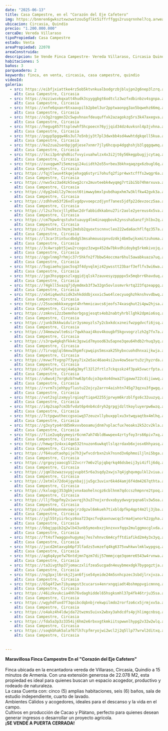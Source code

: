 ```yaml
---
date: "2025-06-13"
title: Casa Campestre, en el "Corazón del Eje Cafetero"
img: https://bnmren6gwksztxwzwxtzou5gflkt5iffrffggs2rusqrnnhel7cq.arweave.ar/C1kSN8aypZne2bXnl1OmKtU-oKWJSmNLUaShFrTkX8U
ubicacion: Circasia, Quindío
precio: "1.200.000.000"
cercaDe: Vereda Villaraso 
tipoPropiedad: Casa Campestre
estado: Venta
areaPropiedad: 22078
areaConstruida: 
descripcion: Se Vende Finca Campestre- Vereda Villaraso, Circasia Quindío. En el "Corazón del Eje Cafetero". Cultivos en producción de Cacao y Platano
habitaciones: 5
baños: 3
parqueadero: 2
keywords: finca, en venta, circasia, casa campestre, quindio
videoId: 
galeria:
  - src: https://eibfjxiattke4rz5ob5ktvnkualbodgrzbjblujpn2g6nep3lzrq.arweave.ar/IgJU3QCc1E5HPXB6qdWqoBYXDNHIUhXRL26N5pH7XmM
    alt: Casa Campestre, Circasia
  - src: https://mzziwsvkqxatt4hudk3syyggbgt6odtclz3wzfxdbinbzv4sgnpa.arweave.ar/ZnKLSqqFwTnw9Bq3LGDGCafnDmJed2yW4woaHNeSM14
    alt: Casa Campestre, Circasia
  - src: https://xnfe6qxanr6txaavpilb2pbel3ur2pptwaonpg3ax5bqwehz66mq.arweave.ar/u0pPQuBsfTuAFXoWHTwkXukdPfOwHNebYL9DCxD595k
    alt: Casa Campestre, Circasia
  - src: https://o3g2rqgmn32c5wpvhnaxfdeuquffxk2azagokzg5rs3k47axegva.arweave.ar/ds2owMxu9C7Z9TtBcoyUhQpbq0DIDOVk3Yy2rnwXIao
    alt: Casa Campestre, Circasia
  - src: https://hegug457ttsplewhf5hcpoecn76yjjqid34dz4uvksnl4p3jvhna.arweave.ar/OQ1Dc7-c5PWSxy9OJ7iCb_2Epgge-DzylVSavj9pqdo
    alt: Casa Campestre, Circasia
  - src: https://pqyp5pgqw46s3ul7o5nbjy3t7pl3dwxbb4sd4wwhtdgkqell5kua.arweave.ar/fDD-vNC3PS3Rf3daFONz-9ex2uEPJD5ax5jMqBFr6qg
    alt: Casa Campestre, Circasia
  - src: https://ko2zua2senbpjgdjese7xnmr7jly6hcqvp4dgqhshjb3lgqgqwmq.arweave.ar/U7WaA1IjQvSYaSSJ-7WR-lePHFCr-DNA8jpDtZoGhZk
    alt: Casa Campestre, Circasia
  - src: https://lkci3p4rqhd6icfvvyivuahwlzx4x3i2jt6y56kegpbugjjcytaq.arweave.ar/WoSNv5GBx-QIta4RWgD2Xm_L7RpM_Y75RDPDQyUixME
    alt: Casa Campestre, Circasia
  - src: https://zuxqgwm7i5emzsqi24uiidth2o55vrbeu3bkhxqaqzgx6zbugl6q.arweave.ar/zS8DWZ9HSMzKCNcohA5n07vaxCSmwqPeAIZNf2Q0Mv0
    alt: Casa Campestre, Circasia
  - src: https://fqjtlwux4tkqejehxgq6styri7ohufq2fipr4wxtcfffs2wqgr6a.arweave.ar/LBM12pfk1QIkh7mh6U8RR9x6FhoqHx5a8xFKWWrQNHw
    alt: Casa Campestre, Circasia
  - src: https://nwv5xz3ad4zk5swg2crx2muvteebk4wyqmg7rtibi5b74hmrxuva.arweave.ar/bavb52AfMq7KxtCjfTKVmQgVctiDDfjNAUdD_h2RvSo
    alt: Casa Campestre, Circasia
  - src: https://dyg2o4il2y7mcost6timwwybmxlpvbdhapxhm7w3klfkw42gvk3a.arweave.ar/Hg2ncQvWPsE6U_TQy1sBZdb6hGcD7nZ-21LKq3NGqrY
    alt: Casa Campestre, Circasia
  - src: https://zdhhvm53f26xdlvgdpvvoepczdjynf7anes5jdfp22devzocz5aa.arweave.ar/yM56s7suvXGuphvrVxHiyNOGl-BpJdSMr9aGSuXCz0A
    alt: Casa Campestre, Circasia
  - src: https://l2sz7ocvjlly65wc2drfabbidkkabnu27ir2aole2yereus4x5va.arweave.ar/XqWfuFVK1492wtDiUAQoGpQAtpr6I6A5ZNYJElJcv2o
    alt: Casa Campestre, Circasia
  - src: https://cm7kpw4rqstuhxtuauyg4lm4inaqqbovk2ynssha5anzfjhlbv2q.arweave.ar/Ez6n25GEp0PedAUwbi2cQ0EIBdVWsNlI4OgbkqTrDXU
    alt: Casa Campestre, Circasia
  - src: https://i7noktzs7mzmj2mdsb2qyoxtscnnvcleo222wda6achflfqz357a.arweave.ar/R9rlTzL7MsTpg5B1DDrzkJraiWR2tasMHgCOVZYZ334
    alt: Casa Campestre, Circasia
  - src: https://l3car3tin5ucdbdg53msahmouozpnvdz4kj4bm5wjkxmitzuhoma.arweave.ar/XsQI7mhvaCGEZu7ZIB2Oo7L21Hnik8CztkquxE80O5g
    alt: Casa Campestre, Circasia
  - src: https://3c4wrspbt5jwu2rcogoz3zwgx452dw7bkvdhidoybg5rkmkivojq.arweave.ar/2LloyeGfU2pqInGdnebGvzuh2-FVRnQN2Am7FTFIq5M
    alt: Casa Campestre, Circasia
  - src: https://qgvlnmg7rhmjc37r5hkfn2f7bbw54occmar6hul5awabkuaza7uq.arweave.ar/gaq2sN-J2JFv8enUVui_CG3eOEJgI-PRfQWAFVAZB-k
    alt: Casa Campestre, Circasia
  - src: https://5ugiaehujpac5sq3f4dyvqlmjz42ywsstt23barf3eflfv3wi6wa.arweave.ar/7QyAEPRLwC7KGy8HisFsTnmsWlKc9bCCJdkKstd2R6w
    alt: Casa Campestre, Circasia
  - src: https://jgo3hsyqgxszlxggidjqlsk7zauvesyzppppx5x5mqbrr6havduq.arweave.ar/SZ2zyxA15ZXcxkDTBclfyClSSxl73vv2_WQDGPjgqOk
    alt: Casa Campestre, Circasia
  - src: https://74gkll5vazq7jdymdmxb3f3w32gn5ovlosmvrkrtq223fqzeapgq.arweave.ar/_wylr7UGYfSPDBsuHZd23ozeuqt0mViqM4a1ssMkA80
    alt: Casa Campestre, Circasia
  - src: https://xb4iq4wshzidk3xhkdddbjxxxic5wo4lcecyuoghzhknshvvdbwq.arweave.ar/uHiIctI-UDVu51DGMKb3ugXbO4sRBYo4x8nU2R61GG0
    alt: Casa Campestre, Circasia
  - src: https://25socmbkkxeygnt4hrhmnicavcs6jeofs74xasqhut2i4pw2hjsa.arweave.ar/12ThMCpVyYM2fDxOxqBAqKXkkcWX-XBKB6T0jj7aOmQ
    alt: Casa Campestre, Circasia
  - src: https://zmknvi2zzbemnhorbgsgjesqts4ob2nabtyhrbllghk2dpmio6sq.arweave.ar/yxTao1nISMad0QmkZJJQnLjg6aAM8HiFazHVob2Id6U
    alt: Casa Campestre, Circasia
  - src: https://junb3kkkwidulzr3ysmoyzls7y2cbxkdcxzneifwzpgdvcfi6jsq.arweave.ar/TRodqUqyB0XmO8SY7GVy_jQg3UMV8tIgtsvMOoio8mU
    alt: Casa Campestre, Circasia
  - src: https://34mewzwlte6sir7qwkhaaj4kov4kougbf5kgvvogrzlzh2g7fx7a.arweave.ar/3xhLZsuZPSRH8LKOACeKdXinUMEvVGrVxo5Xk-jfLf4
    alt: Casa Campestre, Circasia
  - src: https://s3rqw4gkqhfkk4c3gswid7myood63u5apne3qeu64hdb2rhuq3yq.arweave.ar/luMLcMqByqVwWzSsgf2Yc4ft06B7SbgSnuHGHUT0hvE
    alt: Casa Campestre, Circasia
  - src: https://7irvqqlql6mxw3hpmfcpwqips5msxak25hybxcuohdhnxaijkwja.arweave.ar/-iNYQXBfmXts72FE-0EPl1krgVrp8BuKjjjO24EJVZI
    alt: Casa Campestre, Circasia
  - src: https://mvwcftvgnp7f3yey7ix2e5ac46ao4si2uv4ow5eartu3zjhyzrda.arweave.ar/ZWwizqZr_l3gmPovonQC54DuSRqleOt0gIzpvKT4zEY
    alt: Casa Campestre, Circasia
  - src: https://d4fwjturepj4a6g3myfl32l2frtlz7ckqsskz4f3pak5vwcrfpta.arweave.ar/HwtkzpEj08B422YKvel6LGa8_EqEpKzwu3gV2thRK-Y
    alt: Casa Campestre, Circasia
  - src: https://u6wu4j7xrg6zb7nw63ptdujo3qx4o4dnwa27igaww722cdijiwwq.arweave.ar/p61OJ_eJvZD9tvbfMdEu3C_HcG2wNfQYFrf1oQ0JRa0
    alt: Casa Campestre, Circasia
  - src: https://rvrm7sjehhpyflustu22ojcy2arrn4aishtn745g73qzxu3fgwgq.arweave.ar/jWLPySQ534Kukp01pyRY0CMW8AiR5t_zpv7hm9NlNY0
    alt: Casa Campestre, Circasia
  - src: https://vot2sglzxmyylrqioqftiqa42255jprwym6krzblfgs6c32uuzyq.arweave.ar/q6epGXm7MYXGCHQLNEAc1rvUvjbDPKjkKyml4W9UpnE
    alt: Casa Campestre, Circasia
  - src: https://i4p2sap7cm3bfvdat6p4nb4cdryh2grpgjdzltkoyluyerpw6wzq.arweave.ar/Rx-pAf8TNhLUYJ-fxoeCHHB9Gi8yR5XNTsLpgkX29bM
    alt: Casa Campestre, Circasia
  - src: https://7ctpgwutheccgsoiwq37zeuzxllybuxpplxu3xtwqyaqtbx4mlhq.arweave.ar/-KbzWpM5BCNJyLQ3_JKZuteA0u96703edoYBCYb8Ys8
    alt: Casa Campestre, Circasia
  - src: https://g3xytyo4rdd5mkvxvbooamujdnm7vplacfux7eoaks2k52cv2kla.arweave.ar/Nu-J4dyIx9Yqt6hc4DKJG1n6vWARaX-RwFS0ruhV0pY
    alt: Casa Campestre, Circasia
  - src: https://fiie2uq4yymeyir6cnm7ah74bld6wwpex4zrtyfoy3rs66piv7xq.arweave.ar/KhBNUhzGGEwiPhNZ8B_8CsfrWeS_MxngrsbjL3nor-8
    alt: Casa Campestre, Circasia
  - src: https://hmwgr3z4xxi4qm532tnuzon6uwkqtlslqzrdaxb6xjosx6hhyasq.arweave.ar/Oyxo7zy90cgzu9TbTLm-pZUJrkuGYjBcPrpdK_jnwCU
    alt: Casa Campestre, Circasia
  - src: https://f64sudtaohpije7h3jwfvcdrbxn2sk7nsnd3x6phmoiljlni5bga.arweave.ar/L7kqDmBx3oST59psWohxDdupK-2TR7v552OQtK2o6Ew
    alt: Casa Campestre, Circasia
  - src: https://grgoyjoaocg5l22vcrr7m6v2lpjqbqrkq46dsbeij3yi4iflj6dq.arweave.ar/NEzsJcBwjdXrVRRj9nq6W9MAwiqHPDkEiE7wjiCrT4c
    alt: Casa Campestre, Circasia
  - src: https://jqmlbzwazsvygjvupbt5r6a3sqdy2xwjs7q4jghqvmgulkl2viua.arweave.ar/TBiw5sDMq4MmtHhn2PgblAeNXsmX4cSY8KsNRal6qig
    alt: Casa Campestre, Circasia
  - src: https://2etmlx72do4jgynbajjju5gc3uvixr6k4d4amj6f4dm4267qthta.arweave.ar/0SbF3_obuJNhoQJSmnTC3SqLx8rg-AYnxeDZzXvwmeY
    alt: Casa Campestre, Circasia
  - src: https://kxloqpj353gbkjvnx4aohelncgz6cblhnm7qdccszhmpnre2tpoq.arweave.ar/VdboPTvuzBUmrb8A45FtEbPhBWdrPwGIUsnY9sSam90
    alt: Casa Campestre, Circasia
  - src: https://lljfbqpfmy2viwvrqjh3u37nojxrdvxobyydwvgrpqna6lv3w5oa.arweave.ar/WtJQweVmNVRasYJPum_tcm8R1u4OMDtU0XwaDy67t1w
    alt: Casa Campestre, Circasia
  - src: https://uud44qunnmvaqvjrzdgzwl6mkueh7tixbldpfkp4qpt4m2lj3jba.arweave.ar/pQfOQo1rKghVMcjNmy_MVQh_zRcKxvKp_IPnxmlp2kI
    alt: Casa Campestre, Circasia
  - src: https://jgl55tyiirbcyz6oa723qxcfvqkaxnuwcqc5rma4jwnork2zgyha.arweave.ar/SZfezwhEQixnzgf1uFxFrBQLtpYUBdiwHE2a6KtZNg4
    alt: Casa Campestre, Circasia
  - src: https://bbqjppib2q2wlb43unb5ymoxbxzjknzxvxfqqx2mulggmocglvda.arweave.ar/CGCXvQHUNWWHm6ND3DHXDfKVNzetywhfTKLMZjhGXUY
    alt: Casa Campestre, Circasia
  - src: https://ft4sf7waggovhugymaj7es7xhnvc6m4cyfftdiafikd2m4y3x3yq.arweave.ar/LPki_sAxnVPQ2GAT8kv3O2ovM4LBSzGgBUKHpnMbvvE
    alt: Casa Campestre, Circasia
  - src: https://jucd2mtaxvpb6pf3lfadzs5vmzefq4kg6375vwhkwvlmklwypgsq.arweave.ar/TQQ9MmC9Xh88u1lAPMu1ZkhYcUb2_9rY6rVWxS7YeaU
    alt: Casa Campestre, Circasia
  - src: https://ag6q4yyefw76ntdjmn7qzm7dij57mmmjcqe3qomre6543w4rvnwa.arweave.ar/Ab0OYwQtv-bMaWN_DLPjQnv2MYkUCbg5kSe7zduRq2w
    alt: Casa Campestre, Circasia
  - src: https://ta3ivgthp37jomaczxlifzea5ucgadn4euybmexdgk7bygogztja.arweave.ar/mDaKmmd-_pcwAs3WguSA7QRgDbwlMBYS4zK-HBnGzNI
    alt: Casa Campestre, Circasia
  - src: https://ng3pxjl6rskj2jan6fjse54yeide24m5snhcpzec3sbdjlrxjvza.arweave.ar/abb7pX6MlJ0kDfFTIneYIgZNcZ2TTifkgtyCNK43TXI
    alt: Casa Campestre, Circasia
  - src: https://65q4f2wn7ibyampst3cucarsx4enrxngqiadt4bshmppvgicmnnq.arweave.ar/92HC6s36A4Ax8p7FQQIyvwjY3aaCADnwMjse-pkCY1s
    alt: Casa Campestre, Circasia
  - src: https://46izkvukcia4hh76vdaghiddel65hsgksmhl37p4fk46trju35sa.arweave.ar/55GVVooSAcOf_qjAY6BjIv3TyMqTDr39_Cq56cU032Q
    alt: Casa Campestre, Circasia
  - src: https://wgyhdfuxd7f3qoibcdqbnbjrekwpilmdo2rorfzo6cx5jrmjxv5a.arweave.ar/sbBxlpcfy7g5ARDgFoUxIqz0LYN2ouiXLvCv1MWJvXo
    alt: Casa Campestre, Circasia
  - src: https://o4akz4h4ldwjda72twzms5uivx2wbxy3ahdcdfs4pjhlimgcnbsq.arweave.ar/dwCs8PxY7JGD-p2yyXaIrfVg3xsBxiGWXHpOtDDCaGU
    alt: Casa Campestre, Circasia
  - src: https://fda5a3p3z3354ij6hm2e6rbxxgtkmkiitspwwnlhypg2v32w2wlq.arweave.ar/KMHQbfvO994hPjs0T0Q3uaamKQicn2s1Z8PNqu9W1Zc
    alt: Casa Campestre, Circasia
  - src: https://soqkbhak5alaf67lh7cpfmryojwi2wcl2j2q5llp77wrwl2ditxq.arweave.ar/k6CgnAroFgL76z_E8rI4cmyNWEvSdQ6tb__tGy9DRO8
    alt: Casa Campestre, Circasia
  
 
---
```



**Maravillosa Finca Campestre En el "Corazón del Eje Cafetero"**<br><br>
Finca ubicada en la encantadora vereda de Villaraso, Circasia, Quindío a 15 minutos de Armenia. Con una extensión generosa de 22.078 M2, esta propiedad es ideal para quienes buscan un espacio acogedor, productivo y rodeado de naturaleza.<br>
La casa Cuenta con: cinco (5) amplias habitaciones, seis (6) baños, sala de estudio independiente, cuarto de lavado.<br>
Ambientes Cálidos y acogedores, ideales para el descanso y la vida en el campo.<br>
Cultivos en producción de Cacao y Plátano, perfecto para quienes desean generar ingresos o desarrollar un proyecto agrícola.<br>
**¡SE VENDE A PUERTA CERRADA!** <br><br>

